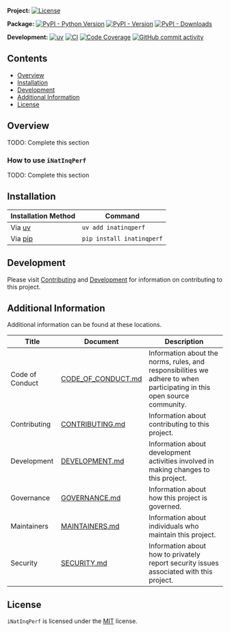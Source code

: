 **Project:**
[![License](https://img.shields.io/github/license/gt-sse-center/iNatInqPerf?color=dark-green)](https://github.com/gt-sse-center/iNatInqPerf/gt-sse-center/iNatInqPerf/blob/master/LICENSE)

**Package:**
[![PyPI - Python Version](https://img.shields.io/pypi/pyversions/inatinqperf?color=dark-green)](https://pypi.org/project/inatinqperf/)
[![PyPI - Version](https://img.shields.io/pypi/v/inatinqperf?color=dark-green)](https://pypi.org/project/inatinqperf/)
[![PyPI - Downloads](https://img.shields.io/pypi/dm/inatinqperf)](https://pypistats.org/packages/inatinqperf)

**Development:**
[![uv](https://img.shields.io/endpoint?url=https://raw.githubusercontent.com/astral-sh/uv/main/assets/badge/v0.json)](https://github.com/astral-sh/uv)
[![CI](https://github.com/gt-sse-center/iNatInqPerf/gt-sse-center/iNatInqPerf/actions/workflows/CICD.yml/badge.svg)](https://github.com/gt-sse-center/iNatInqPerf/gt-sse-center/iNatInqPerf/actions/workflows/CICD.yml)
[![Code Coverage](https://img.shields.io/endpoint?url=https://gist.githubusercontent.com/ketanbj/521b537b3503957227f91dfb3db59065/raw/iNatInqPerf_code_coverage.json)](https://github.com/gt-sse-center/iNatInqPerf/gt-sse-center/iNatInqPerf/actions)
[![GitHub commit activity](https://img.shields.io/github/commit-activity/y/gt-sse-center/iNatInqPerf?color=dark-green)](https://github.com/gt-sse-center/iNatInqPerf/gt-sse-center/iNatInqPerf/commits/main/)

<!-- Content above this delimiter will be copied to the generated README.md file. DO NOT REMOVE THIS COMMENT, as it will cause regeneration to fail. -->

## Contents
- [Overview](#overview)
- [Installation](#installation)
- [Development](#development)
- [Additional Information](#additional-information)
- [License](#license)

## Overview
TODO: Complete this section

### How to use `iNatInqPerf`
TODO: Complete this section

<!-- Content below this delimiter will be copied to the generated README.md file. DO NOT REMOVE THIS COMMENT, as it will cause regeneration to fail. -->

## Installation

| Installation Method | Command |
| --- | --- |
| Via [uv](https://github.com/astral-sh/uv) | `uv add inatinqperf` |
| Via [pip](https://pip.pypa.io/en/stable/) | `pip install inatinqperf` |



## Development
Please visit [Contributing](https://github.com/gt-sse-center/iNatInqPerf/gt-sse-center/iNatInqPerf/blob/main/CONTRIBUTING.md) and [Development](https://github.com/gt-sse-center/iNatInqPerf/gt-sse-center/iNatInqPerf/blob/main/DEVELOPMENT.md) for information on contributing to this project.

## Additional Information
Additional information can be found at these locations.

| Title | Document | Description |
| --- | --- | --- |
| Code of Conduct | [CODE_OF_CONDUCT.md](https://github.com/gt-sse-center/iNatInqPerf/gt-sse-center/iNatInqPerf/blob/main/CODE_OF_CONDUCT.md) | Information about the norms, rules, and responsibilities we adhere to when participating in this open source community. |
| Contributing | [CONTRIBUTING.md](https://github.com/gt-sse-center/iNatInqPerf/gt-sse-center/iNatInqPerf/blob/main/CONTRIBUTING.md) | Information about contributing to this project. |
| Development | [DEVELOPMENT.md](https://github.com/gt-sse-center/iNatInqPerf/gt-sse-center/iNatInqPerf/blob/main/DEVELOPMENT.md) | Information about development activities involved in making changes to this project. |
| Governance | [GOVERNANCE.md](https://github.com/gt-sse-center/iNatInqPerf/gt-sse-center/iNatInqPerf/blob/main/GOVERNANCE.md) | Information about how this project is governed. |
| Maintainers | [MAINTAINERS.md](https://github.com/gt-sse-center/iNatInqPerf/gt-sse-center/iNatInqPerf/blob/main/MAINTAINERS.md) | Information about individuals who maintain this project. |
| Security | [SECURITY.md](https://github.com/gt-sse-center/iNatInqPerf/gt-sse-center/iNatInqPerf/blob/main/SECURITY.md) | Information about how to privately report security issues associated with this project. |

## License
`iNatInqPerf` is licensed under the <a href="https://choosealicense.com/licenses/MIT/" target="_blank">MIT</a> license.
